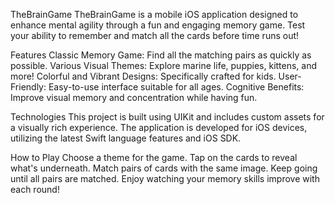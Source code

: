 TheBrainGame
TheBrainGame is a mobile iOS application designed to enhance mental agility through a fun and engaging memory game. Test your ability to remember and match all the cards before time runs out!

Features
Classic Memory Game: Find all the matching pairs as quickly as possible.
Various Visual Themes: Explore marine life, puppies, kittens, and more!
Colorful and Vibrant Designs: Specifically crafted for kids.
User-Friendly: Easy-to-use interface suitable for all ages.
Cognitive Benefits: Improve visual memory and concentration while having fun.

Technologies
This project is built using UIKit and includes custom assets for a visually rich experience. The application is developed for iOS devices, utilizing the latest Swift language features and iOS SDK.

How to Play
Choose a theme for the game.
Tap on the cards to reveal what's underneath.
Match pairs of cards with the same image.
Keep going until all pairs are matched.
Enjoy watching your memory skills improve with each round!
